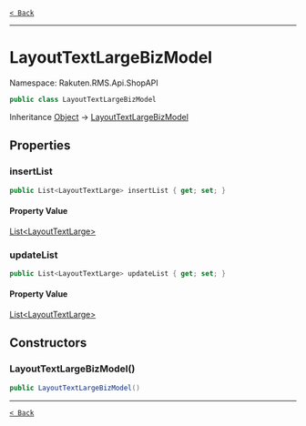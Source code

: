 [`< Back`](./)

---

# LayoutTextLargeBizModel

Namespace: Rakuten.RMS.Api.ShopAPI

```csharp
public class LayoutTextLargeBizModel
```

Inheritance [Object](https://docs.microsoft.com/en-us/dotnet/api/system.object) → [LayoutTextLargeBizModel](./rakuten.rms.api.shopapi.layouttextlargebizmodel)

## Properties

### **insertList**

```csharp
public List<LayoutTextLarge> insertList { get; set; }
```

#### Property Value

[List&lt;LayoutTextLarge&gt;](https://docs.microsoft.com/en-us/dotnet/api/system.collections.generic.list-1)<br>

### **updateList**

```csharp
public List<LayoutTextLarge> updateList { get; set; }
```

#### Property Value

[List&lt;LayoutTextLarge&gt;](https://docs.microsoft.com/en-us/dotnet/api/system.collections.generic.list-1)<br>

## Constructors

### **LayoutTextLargeBizModel()**

```csharp
public LayoutTextLargeBizModel()
```

---

[`< Back`](./)
